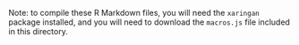 
Note: to compile these R Markdown files, you will need the `xaringan` package installed, and you will need to download the `macros.js` file included in this directory.

